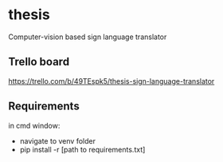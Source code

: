 # thesis
Computer-vision based sign language translator

## Trello board
https://trello.com/b/49TEspk5/thesis-sign-language-translator

## Requirements
in cmd window:
- navigate to venv folder
- pip install -r [path to requirements.txt]